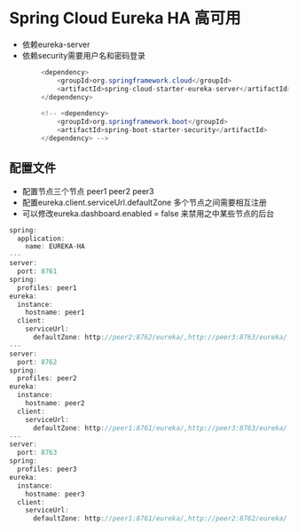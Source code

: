 # Spring Cloud Eureka HA 高可用


* 依赖eureka-server
* 依赖security需要用户名和密码登录

```java
		<dependency>
			<groupId>org.springframework.cloud</groupId>
			<artifactId>spring-cloud-starter-eureka-server</artifactId>
		</dependency>
		
		<!-- <dependency>
			<groupId>org.springframework.boot</groupId>
			<artifactId>spring-boot-starter-security</artifactId>
		</dependency> -->

```

## 配置文件

* 配置节点三个节点 peer1 peer2 peer3 
* 配置eureka.client.serviceUrl.defaultZone 多个节点之间需要相互注册
* 可以修改eureka.dashboard.enabled = false 来禁用之中某些节点的后台

```java
spring:
  application:
    name: EUREKA-HA
---
server:
  port: 8761
spring:
  profiles: peer1
eureka:
  instance:
    hostname: peer1
  client:
    serviceUrl:
      defaultZone: http://peer2:8762/eureka/,http://peer3:8763/eureka/
---
server:
  port: 8762
spring:
  profiles: peer2
eureka:
  instance:
    hostname: peer2
  client:
    serviceUrl:
      defaultZone: http://peer1:8761/eureka/,http://peer3:8763/eureka/
---
server:
  port: 8763
spring:
  profiles: peer3
eureka:
  instance:
    hostname: peer3
  client:
    serviceUrl:
      defaultZone: http://peer1:8761/eureka/,http://peer2:8762/eureka/
```



